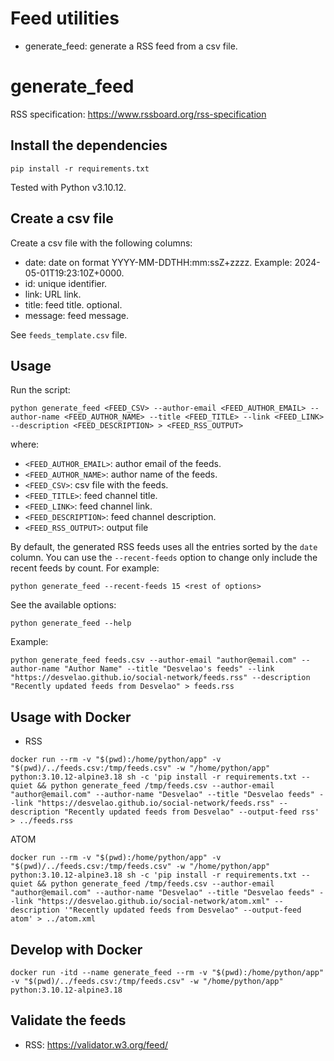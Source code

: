 # Feed utilities

- generate_feed: generate a RSS feed from a csv file.

# generate_feed

RSS specification: https://www.rssboard.org/rss-specification

## Install the dependencies

```
pip install -r requirements.txt
```

Tested with Python v3.10.12.

## Create a csv file

Create a csv file with the following columns:
- date: date on format YYYY-MM-DDTHH:mm:ssZ+zzzz. Example: 2024-05-01T19:23:10Z+0000.
- id: unique identifier.
- link: URL link.
- title: feed title. optional.
- message: feed message.

See `feeds_template.csv` file.

## Usage

Run the script:
```
python generate_feed <FEED_CSV> --author-email <FEED_AUTHOR_EMAIL> --author-name <FEED_AUTHOR_NAME> --title <FEED_TITLE> --link <FEED_LINK> --description <FEED_DESCRIPTION> > <FEED_RSS_OUTPUT>
```
where:
- `<FEED_AUTHOR_EMAIL>`: author email of the feeds.
- `<FEED_AUTHOR_NAME>`: author name of the feeds.
- `<FEED_CSV>`: csv file with the feeds.
- `<FEED_TITLE>`: feed channel title.
- `<FEED_LINK>`: feed channel link.
- `<FEED_DESCRIPTION>`: feed channel description.
- `<FEED_RSS_OUTPUT>`: output file

By default, the generated RSS feeds uses all the entries sorted by the `date` column. You can use the `--recent-feeds` option to change only include the recent feeds by count. For example:

```
python generate_feed --recent-feeds 15 <rest of options>
```

See the available options:
```
python generate_feed --help
```

Example:
```
python generate_feed feeds.csv --author-email "author@email.com" --author-name "Author Name" --title "Desvelao's feeds" --link "https://desvelao.github.io/social-network/feeds.rss" --description "Recently updated feeds from Desvelao" > feeds.rss
```

## Usage with Docker

- RSS
```
docker run --rm -v "$(pwd):/home/python/app" -v "$(pwd)/../feeds.csv:/tmp/feeds.csv" -w "/home/python/app" python:3.10.12-alpine3.18 sh -c 'pip install -r requirements.txt --quiet && python generate_feed /tmp/feeds.csv --author-email "author@email.com" --author-name "Desvelao" --title "Desvelao feeds" --link "https://desvelao.github.io/social-network/feeds.rss" --description "Recently updated feeds from Desvelao" --output-feed rss' > ../feeds.rss
```

ATOM
```
docker run --rm -v "$(pwd):/home/python/app" -v "$(pwd)/../feeds.csv:/tmp/feeds.csv" -w "/home/python/app" python:3.10.12-alpine3.18 sh -c 'pip install -r requirements.txt --quiet && python generate_feed /tmp/feeds.csv --author-email "author@email.com" --author-name "Desvelao" --title "Desvelao feeds" --link "https://desvelao.github.io/social-network/atom.xml" --description '"Recently updated feeds from Desvelao" --output-feed atom' > ../atom.xml
```

## Develop with Docker

```
docker run -itd --name generate_feed --rm -v "$(pwd):/home/python/app" -v "$(pwd)/../feeds.csv:/tmp/feeds.csv" -w "/home/python/app" python:3.10.12-alpine3.18
```

## Validate the feeds

- RSS: https://validator.w3.org/feed/
